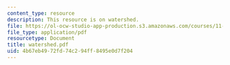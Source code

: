 ```yaml
---
content_type: resource
description: This resource is on watershed.
file: https://ol-ocw-studio-app-production.s3.amazonaws.com/courses/11-943-special-studies-in-urban-studies-and-planning-the-cardener-river-corridor-workshop-fall-2001/4b67eb4972fd74c294ff8495e0d7f204_watershed.pdf
file_type: application/pdf
resourcetype: Document
title: watershed.pdf
uid: 4b67eb49-72fd-74c2-94ff-8495e0d7f204
---
```

